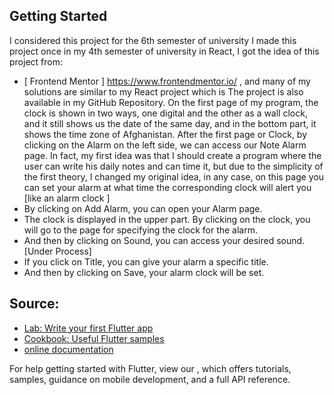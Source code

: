 ## Getting Started

I considered this project for the 6th semester of university
I made this project once in my 4th semester of university in React, I got the idea of this project from:
- [ Frontend Mentor ] https://www.frontendmentor.io/ , and many of my solutions are similar to my React project which is The project is also available in my GitHub Repository.
On the first page of my program, the clock is shown in two ways, one digital and the other as a wall clock, and it still shows us the date of the same day, and in the bottom part, it shows the time zone of Afghanistan.
After the first page or Clock, by clicking on the Alarm on the left side, we can access our Note Alarm page. In fact, my first idea was that I should create a program where the user can write his daily notes and can time it, but due to the simplicity of the first theory, I changed my original idea, in any case, on this page you can set your alarm at what time the corresponding clock will alert you [like an alarm clock ]
- By clicking on Add Alarm, you can open your Alarm page.
- The clock is displayed in the upper part. By clicking on the clock, you will go to the page for specifying the clock   for the alarm.
- And then by clicking on Sound, you can access your desired sound. [Under Process]
- If you click on Title, you can give your alarm a specific title.
- And then by clicking on Save, your alarm clock will be set.


## Source:
- [Lab: Write your first Flutter app](https://flutter.dev/docs/get-started/codelab)
- [Cookbook: Useful Flutter samples](https://flutter.dev/docs/cookbook)
- [online documentation](https://flutter.dev/docs)

For help getting started with Flutter, view our
, which offers tutorials,
samples, guidance on mobile development, and a full API reference.